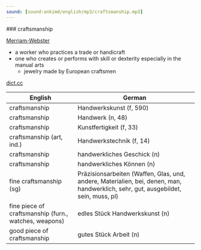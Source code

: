 ```yaml
---
sound: [sound:ankimd/english/mp3/craftsmanship.mp3]
---
```


\### craftsmanship

[Merriam-Webster](https://www.merriam-webster.com/dictionary/craftsmanship)

- a worker who practices a trade or handicraft
- one who creates or performs with skill or dexterity especially in the manual arts
    - jewelry made by European craftsmen

[dict.cc](https://www.dict.cc/craftsmanship)

| English        | German       |
| -------------- | ------------ |
| craftsmanship | Handwerkskunst (f, 590) |
| craftsmanship | Handwerk (n, 48) |
| craftsmanship | Kunstfertigkeit (f, 33) |
| craftsmanship (art, ind.) | Handwerkstechnik (f, 14) |
| craftsmanship | handwerkliches Geschick (n) |
| craftsmanship | handwerkliches Können (n) |
| fine craftsmanship (sg) | Präzisionsarbeiten (Waffen, Glas, und, andere, Materialien, bei, denen, man, handwerklich, sehr, gut, ausgebildet, sein, muss, pl) |
| fine piece of craftsmanship (furn., watches, weapons) | edles Stück Handwerkskunst (n) |
| good piece of craftsmanship | gutes Stück Arbeit (n) |
